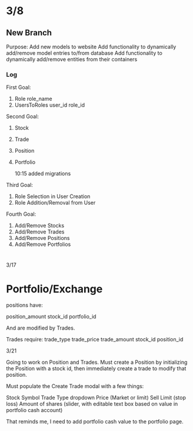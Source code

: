 # 3/8

## New Branch
Purpose: 
Add new models to website
Add functionality to dynamically add/remove model entries to/from database
Add functionality to dynamically add/remove entities from their containers

### Log
First Goal:
1. Role
	role_name
2. UsersToRoles
	user_id
	role_id

Second Goal:
1. Stock
2. Trade
3. Position
4. Portfolio


	10:15 added migrations

Third Goal:
1. Role Selection in User Creation
2. Role Addition/Removal from User

Fourth Goal:
1. Add/Remove Stocks
2. Add/Remove Trades
3. Add/Remove Positions
4. Add/Remove Portfolios

# <Next Entry>


3/17

# Portfolio/Exchange

positions have:

position_amount
stock_id
portfolio_id

And are modified by Trades. 

Trades require: 
trade_type
trade_price
trade_amount
stock_id
position_id


3/21

Going to work on Position and Trades. Must create a Position by initializing the Position with a stock id, then immediately create a trade to modify that position. 

Must populate the Create Trade modal with a few things:

Stock Symbol
Trade Type dropdown
Price (Market or limit)
Sell Limit (stop loss)
Amount of shares (slider, with editable text box based on value in portfolio cash account)

That reminds me, I need to add portfolio cash value to the portfolio page. 




















